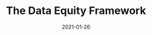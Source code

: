 ---
title: "The Data Equity Framework"
authors:
    - "We All Count"
categories: 
    - "data science"
    - "equity"
    - "ethics"
link: "https://weallcount.com/the-data-process/"
date: "2021-01-26"
---